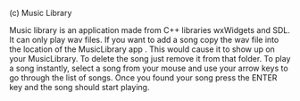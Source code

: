 (c) Music Library

Music library is an application made from C++ libraries wxWidgets and SDL.
It can only play wav files.
If you want to add a song copy the wav file into the location of the MusicLibrary app .
This would cause it to show up on your MusicLibrary.
To delete the song just remove it from that folder.
To play a song instantly, select a song from your mouse and use your arrow keys to go through the list of songs.
Once you found your song press the ENTER key and the song should start playing.